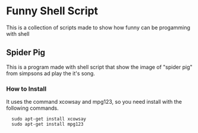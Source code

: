 # Funny Shell Script

This is a collection of scripts made to show how funny can be progamming with shell
     
## Spider Pig

This is a program made with shell script that show the image of "spider pig" from simpsons ad play the it's song. 

### How to Install

It uses the command xcowsay and mpg123, so you need install with the following commands.

      sudo apt-get install xcowsay 
      sudo apt-get install mpg123 
